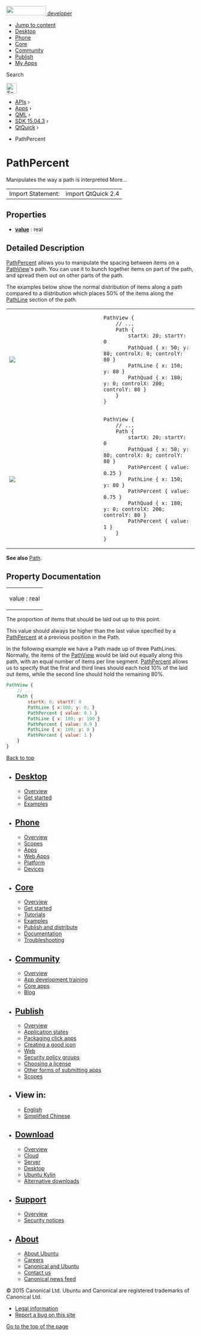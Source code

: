 <a href="https://developer.ubuntu.com/" class="logo-ubuntu"><img src="https://developer.ubuntu.com/assets/sites/ubuntu/latest/u/img/logos/logo-ubuntu-orange.svg" width="106" height="25" /> <span>developer</span></a>

-   [Jump to content](index.html#main-content)
-   [Desktop](https://developer.ubuntu.com/en/desktop/)
-   [Phone](https://developer.ubuntu.com/en/phone/)
-   [Core](https://developer.ubuntu.com/core)
-   [Community](https://developer.ubuntu.com/en/community/)
-   [Publish](https://developer.ubuntu.com/en/publish/)
-   [My Apps](https://myapps.developer.ubuntu.com/)

Search

<img src="https://developer.ubuntu.com/assets/sites/ubuntu/latest/u/img/search-white.svg" alt="Search" height="28" />

-   [APIs](../../../../index.html) ›
-   [Apps](../../../index.html) ›
-   [QML](../../index.html) ›
-   [SDK 15.04.3](../index.html) ›
-   [QtQuick](../QtQuick/index.html) ›

<!-- -->

-   PathPercent

PathPercent
===========

<span class="subtitle"></span>
Manipulates the way a path is interpreted More...

|                   |                    |
|-------------------|--------------------|
| Import Statement: | import QtQuick 2.4 |

<span id="properties"></span>
Properties
----------

-   ****[value](index.html#value-prop)**** : real

<span id="details"></span>
Detailed Description
--------------------

[PathPercent](index.html) allows you to manipulate the spacing between items on a [PathView](../QtQuick.PathView/index.html)'s path. You can use it to bunch together items on part of the path, and spread them out on other parts of the path.

The examples below show the normal distribution of items along a path compared to a distribution which places 50% of the items along the [PathLine](../QtQuick.PathLine/index.html) section of the path.

<table>
<colgroup>
<col width="50%" />
<col width="50%" />
</colgroup>
<tbody>
<tr class="odd">
<td><p><img src="https://developer.ubuntu.com/static/devportal_uploaded/ad45e305-9a2d-47b4-b0a4-f22e2a54243b-api/apps/qml/sdk-15.04.3/QtQuick.PathPercent/images/declarative-nopercent.png" /></p></td>
<td><pre class="qml"><code>PathView {
    // ...
    Path {
        startX: 20; startY: 0
        PathQuad { x: 50; y: 80; controlX: 0; controlY: 80 }
        PathLine { x: 150; y: 80 }
        PathQuad { x: 180; y: 0; controlX: 200; controlY: 80 }
    }
}</code></pre></td>
</tr>
<tr class="even">
<td><p><img src="https://developer.ubuntu.com/static/devportal_uploaded/ab20dec8-3443-41eb-a6c3-d0ec69458176-api/apps/qml/sdk-15.04.3/QtQuick.PathPercent/images/declarative-percent.png" /></p></td>
<td><pre class="qml"><code>PathView {
    // ...
    Path {
        startX: 20; startY: 0
        PathQuad { x: 50; y: 80; controlX: 0; controlY: 80 }
        PathPercent { value: 0.25 }
        PathLine { x: 150; y: 80 }
        PathPercent { value: 0.75 }
        PathQuad { x: 180; y: 0; controlX: 200; controlY: 80 }
        PathPercent { value: 1 }
    }
}</code></pre></td>
</tr>
</tbody>
</table>

**See also** [Path](../QtQuick.Path/index.html).

Property Documentation
----------------------

<table>
<colgroup>
<col width="100%" />
</colgroup>
<tbody>
<tr class="odd">
<td><p><span id="value-prop"></span><span class="name">value</span> : <span class="type">real</span></p></td>
</tr>
</tbody>
</table>

The proportion of items that should be laid out up to this point.

This value should always be higher than the last value specified by a [PathPercent](index.html) at a previous position in the Path.

In the following example we have a Path made up of three PathLines. Normally, the items of the [PathView](../QtQuick.PathView/index.html) would be laid out equally along this path, with an equal number of items per line segment. [PathPercent](index.html) allows us to specify that the first and third lines should each hold 10% of the laid out items, while the second line should hold the remaining 80%.

``` qml
PathView {
    // ...
    Path {
        startX: 0; startY: 0
        PathLine { x:100; y: 0; }
        PathPercent { value: 0.1 }
        PathLine { x: 100; y: 100 }
        PathPercent { value: 0.9 }
        PathLine { x: 100; y: 0 }
        PathPercent { value: 1 }
    }
}
```

[Back to top](index.html#)

-   [Desktop](https://developer.ubuntu.com/en/desktop/)
    ---------------------------------------------------

    -   [Overview](https://developer.ubuntu.com/en/desktop/)
    -   [Get started](http://snapcraft.io/?utm_source=developer.ubuntu.com&utm_medium=devportal&utm_term=snaps%20snapcraft%20desktop&utm_content=menu&utm_campaign=duc_snappers)
    -   [Examples](https://github.com/ubuntu/snappy-playpen)

-   [Phone](https://developer.ubuntu.com/en/phone/)
    -----------------------------------------------

    -   [Overview](https://developer.ubuntu.com/en/phone/)
    -   [Scopes](https://developer.ubuntu.com/en/phone/scopes/)
    -   [Apps](https://developer.ubuntu.com/en/phone/apps/)
    -   [Web Apps](https://developer.ubuntu.com/en/phone/web/)
    -   [Platform](https://developer.ubuntu.com/en/phone/platform/)
    -   [Devices](https://developer.ubuntu.com/en/phone/devices/)

-   [Core](https://developer.ubuntu.com/core)
    -----------------------------------------

    -   [Overview](https://developer.ubuntu.com/core)
    -   [Get started](https://developer.ubuntu.com/core/get-started)
    -   [Tutorials](https://developer.ubuntu.com/core/tutorials)
    -   [Examples](https://developer.ubuntu.com/core/examples)
    -   [Publish and distribute](https://developer.ubuntu.com/core/publish-and-distribute)
    -   [Documentation](https://developer.ubuntu.com/core/documentation)
    -   [Troubleshooting](https://developer.ubuntu.com/core/troubleshooting)

-   [Community](https://developer.ubuntu.com/en/community/)
    -------------------------------------------------------

    -   [Overview](https://developer.ubuntu.com/en/community/)
    -   [App development training](https://developer.ubuntu.com/en/community/training/)
    -   [Core apps](https://developer.ubuntu.com/en/community/core-apps/)
    -   [Blog](https://developer.ubuntu.com/en/community/blog/)

-   [Publish](https://developer.ubuntu.com/en/publish/)
    ---------------------------------------------------

    -   [Overview](https://developer.ubuntu.com/en/publish/)
    -   [Application states](https://developer.ubuntu.com/en/publish/application-states/)
    -   [Packaging click apps](https://developer.ubuntu.com/en/publish/packaging-click-apps/)
    -   [Creating a good icon](https://developer.ubuntu.com/en/publish/creating-a-good-icon/)
    -   [Web](https://developer.ubuntu.com/en/publish/web/)
    -   [Security policy groups](https://developer.ubuntu.com/en/publish/security-policy-groups/)
    -   [Choosing a license](https://developer.ubuntu.com/en/publish/choosing-a-license/)
    -   [Other forms of submitting apps](https://developer.ubuntu.com/en/publish/other-forms-of-submitting-apps/)
    -   [Scopes](https://developer.ubuntu.com/en/publish/scopes/)

-   View in:
    --------

    -   [English](index.html "Change to language: English")
    -   [Simplified Chinese](index.html "Change to language: Simplified Chinese")

-   [Download](http://ubuntu.com/download/)
    ---------------------------------------

    -   [Overview](http://ubuntu.com/download)
    -   [Cloud](http://ubuntu.com/download/cloud)
    -   [Server](http://ubuntu.com/download/server)
    -   [Desktop](http://ubuntu.com/download/desktop)
    -   [Ubuntu Kylin](http://ubuntu.com/download/ubuntu-kylin)
    -   [Alternative downloads](http://ubuntu.com/download/alternative-downloads)

-   [Support](http://ubuntu.com/support/)
    -------------------------------------

    -   [Overview](http://ubuntu.com/support)
    -   [Security notices](http://www.ubuntu.com/usn/)

-   [About](http://ubuntu.com/about/)
    ---------------------------------

    -   [About Ubuntu](http://ubuntu.com/about/about-ubuntu)
    -   [Careers](http://www.canonical.com/careers)
    -   [Canonical and Ubuntu](http://ubuntu.com/about/canonical-and-ubuntu)
    -   [Contact us](http://ubuntu.com/about/contact-us)
    -   [Canonical news feed](http://insights.ubuntu.com/feed/)

© 2015 Canonical Ltd. Ubuntu and Canonical are registered trademarks of Canonical Ltd.

-   [Legal information](http://www.ubuntu.com/legal)
-   [Report a bug on this site](https://bugs.launchpad.net/developer-ubuntu-com/)

<span class="accessibility-aid">[Go to the top of the page](index.html#)</span>
